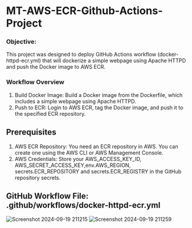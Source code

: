 # MT-AWS-ECR-Github-Actions-Project

### Objective: 
This project was designed to deploy GitHub Actions workflow (docker-httpd-ecr.yml) that will dockerize a simple webpage using Apache HTTPD and push the Docker image to AWS ECR.

### Workflow Overview
1. Build Docker Image: Build a Docker image from the Dockerfile, which includes a simple webpage using Apache HTTPD.
2. Push to ECR: Login to AWS ECR, tag the Docker image, and push it to the specified ECR repository.

## Prerequisites

1. AWS ECR Repository: You need an ECR repository in AWS. You can create one using the AWS CLI or AWS Management Console.
2. AWS Credentials: Store your AWS_ACCESS_KEY_ID, AWS_SECRET_ACCESS_KEY,env.AWS_REGION, secrets.ECR_REPOSITORY and 
   secrets.ECR_REGISTRY in the GitHub repository secrets.

## GitHub Workflow File: .github/workflows/docker-httpd-ecr.yml

![Screenshot 2024-09-19 211215](https://github.com/user-attachments/assets/e2b69e70-397a-4218-b9e0-226e013c1ae5)
![Screenshot 2024-09-19 211259](https://github.com/user-attachments/assets/42f9b2e4-6b29-4067-9540-d0a35c53bb8d)





